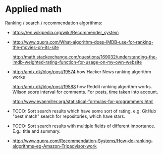 # Applied math

Ranking / search / recommendation algorithms:

-   <https://en.wikipedia.org/wiki/Recommender_system>

-   <http://www.quora.com/What-algorithm-does-IMDB-use-for-ranking-the-movies-on-its-site>

    <http://math.stackexchange.com/questions/169032/understanding-the-imdb-weighted-rating-function-for-usage-on-my-own-website>

-   <http://amix.dk/blog/post/19574> how Hacker News ranking algorithm works

    <http://amix.dk/blog/post/19588> how Reddit ranking algorithm works. Wilson score interval for comments. For posts, time taken into account.

    <http://www.evanmiller.org/statistical-formulas-for-programmers.html>

-   TODO: Sort search results which have some sort of rating, e.g. GitHub "best match" search for repositories, which have stars.

-   TODO: Sort search results with multiple fields of different importance. E.g.: title and summary.

-   <http://www.quora.com/Recommendation-Systems/How-do-ranking-algorithms-eg-Amazon-Tripadvisor-work>
